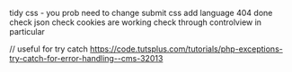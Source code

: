 
tidy css - you prob need to change submit css
add language
404 done
check json
check cookies are working
check through controlview in particular




// useful for try catch
https://code.tutsplus.com/tutorials/php-exceptions-try-catch-for-error-handling--cms-32013




